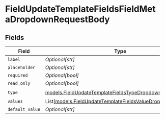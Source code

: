 # FieldUpdateTemplateFieldsFieldMetaDropdownRequestBody


## Fields

| Field                                                                                                                      | Type                                                                                                                       | Required                                                                                                                   | Description                                                                                                                |
| -------------------------------------------------------------------------------------------------------------------------- | -------------------------------------------------------------------------------------------------------------------------- | -------------------------------------------------------------------------------------------------------------------------- | -------------------------------------------------------------------------------------------------------------------------- |
| `label`                                                                                                                    | *Optional[str]*                                                                                                            | :heavy_minus_sign:                                                                                                         | N/A                                                                                                                        |
| `placeholder`                                                                                                              | *Optional[str]*                                                                                                            | :heavy_minus_sign:                                                                                                         | N/A                                                                                                                        |
| `required`                                                                                                                 | *Optional[bool]*                                                                                                           | :heavy_minus_sign:                                                                                                         | N/A                                                                                                                        |
| `read_only`                                                                                                                | *Optional[bool]*                                                                                                           | :heavy_minus_sign:                                                                                                         | N/A                                                                                                                        |
| `type`                                                                                                                     | [models.FieldUpdateTemplateFieldsTypeDropdownRequestBody2](../models/fieldupdatetemplatefieldstypedropdownrequestbody2.md) | :heavy_check_mark:                                                                                                         | N/A                                                                                                                        |
| `values`                                                                                                                   | List[[models.FieldUpdateTemplateFieldsValueDropdown](../models/fieldupdatetemplatefieldsvaluedropdown.md)]                 | :heavy_minus_sign:                                                                                                         | N/A                                                                                                                        |
| `default_value`                                                                                                            | *Optional[str]*                                                                                                            | :heavy_minus_sign:                                                                                                         | N/A                                                                                                                        |